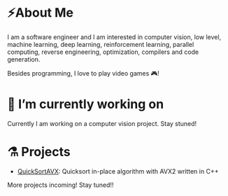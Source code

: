 <!--
### Hi there 👋


**SyleKu/SyleKu** is a ✨ _special_ ✨ repository because its `README.md` (this file) appears on your GitHub profile.

Here are some ideas to get you started:

- 🔭 I’m currently working on ...
- 🌱 I’m currently learning ...
- 👯 I’m looking to collaborate on ...
- 🤔 I’m looking for help with ...
- 💬 Ask me about ...
- 📫 How to reach me: ...
- 😄 Pronouns: ...
- ⚡ Fun fact: ...
-->

# ⚡About Me

I am a software engineer and I am interested in computer vision, low level, machine learning, deep learning, reinforcement learning, parallel computing, reverse engineering, optimization, compilers and code generation.

Besides programming, I love to play video games 🎮!

# 🔭 I’m currently working on

Currently I am working on a computer vision project. Stay stuned!

# ⚗️ Projects

- [QuickSortAVX](https://github.com/SyleKu/QuickSortAVX): Quicksort in-place algorithm with AVX2 written in C++

More projects incoming! Stay tuned!!


